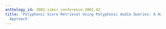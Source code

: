 ```yaml
---
anthology_id: 2002.ismir_conference-2002.42
title: 'Polyphonic Score Retrieval Using Polyphonic Audio Queries: A Harmonic Modeling
  Approach'
---
```

